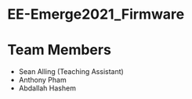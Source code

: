 # EE-Emerge2021_Firmware

# Team Members
* Sean Alling (Teaching Assistant)
* Anthony Pham
* Abdallah Hashem

